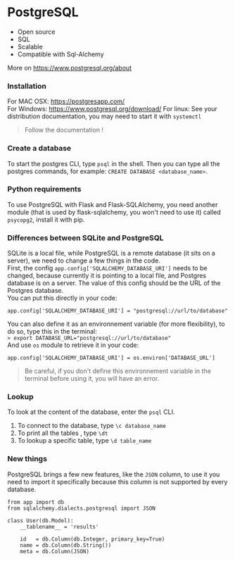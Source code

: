 # PostgreSQL

- Open source
- SQL
- Scalable
- Compatible with Sql-Alchemy

More on https://www.postgresql.org/about

### Installation
For MAC OSX: https://postgresapp.com/  
For Windows: https://www.postgresql.org/download/
For linux: See your distribution documentation, you may need to start it with `systemctl`

> Follow the documentation !

### Create a database
To start the postgres CLI, type `psql` in the shell. Then you can type all the postgres commands, for example: `CREATE DATABASE <database_name>`.   

### Python requirements
To use PostgreSQL with Flask and Flask-SQLAlchemy, you need another module (that is used by flask-sqlalchemy, you won't need to use it) called `psycopg2`, install it with pip.  

### Differences between SQLite and PostgreSQL
SQLite is a local file, while PostgreSQL is a remote database (it sits on a server), we need to change a few things in the code.  
First, the config `app.config['SQLALCHEMY_DATABASE_URI']` needs to be changed, because currently it is pointing to a local file, and Postgres database is on a server. The value of this config should be the URL of the Postgres database.  
You can put this directly in your code:
```
app.config['SQLALCHEMY_DATABASE_URI'] = "postgresql://url/to/database"
```
You can also define it as an environnement variable (for more flexibility), to do so, type this in the terminal:  
`> export DATABASE_URL="postgresql://url/to/database"`  
And use `os` module to retrieve it in your code:  
```
app.config['SQLALCHEMY_DATABASE_URI'] = os.environ['DATABASE_URL']
```

> Be careful, if you don't define this environnement variable in the terminal before using it, you will have an error.   

### Lookup
To look at the content of the database, enter the `psql` CLI.  
1. To connect to the database, type `\c database_name`  
2. To print all the tables , type `\dt`  
3. To lookup a specific table, type `\d table_name`

### New things

PostgreSQL brings a few new features, like the `JSON` column, to use it you need to import it specifically because this column is not supported by every database.  

```
from app import db
from sqlalchemy.dialects.postgresql import JSON

class User(db.Model):
    __tablename__ = 'results'

    id   = db.Column(db.Integer, primary_key=True)
    name = db.Column(db.String())
    meta = db.Column(JSON)
```





